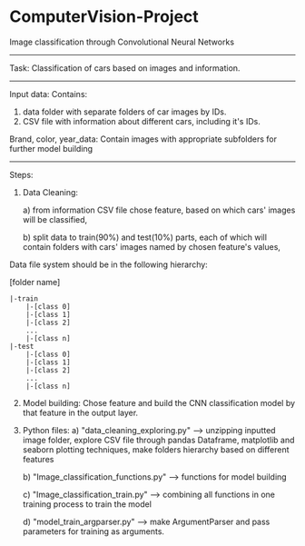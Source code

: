 # ComputerVision-Project

Image classification through Convolutional Neural Networks
_________________________________________________________

Task: Classification of cars based on images and information.
_________________________________________________________________
Input data:
Contains:
1. data folder with separate folders of car images by IDs.
2. CSV file with information about different cars, including it's IDs.

Brand, color, year_data:
Contain images with appropriate subfolders for further model building
_________________________________________________________________
Steps:

1. Data Cleaning: 

   a) from information CSV file chose feature, based on which cars' images will be classified,

   b) split data to train(90%) and test(10%) parts, each of which will contain folders with cars' images named by chosen feature's values,

Data file system should be in the following hierarchy:

[folder name]

    |-train
        |-[class 0]
        |-[class 1]
        |-[class 2]
        ...
        |-[class n]
    |-test
        |-[class 0]
        |-[class 1]
        |-[class 2]
        ...
        |-[class n]

2. Model building:
   Chose feature and build the CNN classification model by that feature in the output layer.
   
3. Python files:
   a) "data_cleaning_exploring.py" --> unzipping inputted image folder, explore CSV file through pandas Dataframe, 
      matplotlib and seaborn plotting techniques, make folders hierarchy based on different features
      
   b) "Image_classification_functions.py" --> functions for model building
   
   c) "Image_classification_train.py" --> combining all functions in one training process to train the model
   
   d) "model_train_argparser.py" --> make ArgumentParser and pass parameters for training as arguments.
   

   
